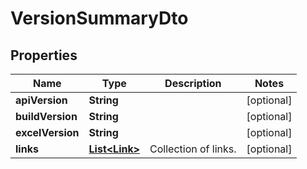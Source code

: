 

# VersionSummaryDto


## Properties

Name | Type | Description | Notes
------------ | ------------- | ------------- | -------------
**apiVersion** | **String** |  |  [optional]
**buildVersion** | **String** |  |  [optional]
**excelVersion** | **String** |  |  [optional]
**links** | [**List&lt;Link&gt;**](Link.md) | Collection of links. |  [optional]




